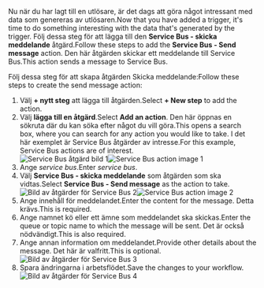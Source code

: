 <span data-ttu-id="744be-101">Nu när du har lagt till en utlösare, är det dags att göra något intressant med data som genereras av utlösaren.</span><span class="sxs-lookup"><span data-stu-id="744be-101">Now that you have added a trigger, it's time to do something interesting with the data that's generated by the trigger.</span></span> <span data-ttu-id="744be-102">Följ dessa steg för att lägga till den **Service Bus - skicka meddelande** åtgärd.</span><span class="sxs-lookup"><span data-stu-id="744be-102">Follow these steps to add the **Service Bus - Send message** action.</span></span> <span data-ttu-id="744be-103">Den här åtgärden skickar ett meddelande till Service Bus.</span><span class="sxs-lookup"><span data-stu-id="744be-103">This action sends a message to Service Bus.</span></span>  

<span data-ttu-id="744be-104">Följ dessa steg för att skapa åtgärden Skicka meddelande:</span><span class="sxs-lookup"><span data-stu-id="744be-104">Follow these steps to create the send message action:</span></span>  

1. <span data-ttu-id="744be-105">Välj **+ nytt steg** att lägga till åtgärden.</span><span class="sxs-lookup"><span data-stu-id="744be-105">Select **+ New step** to add the action.</span></span>  
2. <span data-ttu-id="744be-106">Välj **lägga till en åtgärd**.</span><span class="sxs-lookup"><span data-stu-id="744be-106">Select **Add an action**.</span></span> <span data-ttu-id="744be-107">Den här öppnas en sökruta där du kan söka efter något du vill göra.</span><span class="sxs-lookup"><span data-stu-id="744be-107">This opens a search box, where you can search for any action you would like to take.</span></span> <span data-ttu-id="744be-108">I det här exemplet är Service Bus åtgärder av intresse.</span><span class="sxs-lookup"><span data-stu-id="744be-108">For this example, Service Bus actions are of interest.</span></span>    
   <span data-ttu-id="744be-109">![Service Bus åtgärd bild 1](./media/connectors-create-api-servicebus/action-1.png)</span><span class="sxs-lookup"><span data-stu-id="744be-109">![Service Bus action image 1](./media/connectors-create-api-servicebus/action-1.png)</span></span>   
3. <span data-ttu-id="744be-110">Ange *service bus*.</span><span class="sxs-lookup"><span data-stu-id="744be-110">Enter *service bus*.</span></span>  
4. <span data-ttu-id="744be-111">Välj **Service Bus - skicka meddelande** som åtgärden som ska vidtas.</span><span class="sxs-lookup"><span data-stu-id="744be-111">Select **Service Bus - Send message** as the action to take.</span></span>  
   <span data-ttu-id="744be-112">![Bild av åtgärder för Service Bus 2](./media/connectors-create-api-servicebus/action-2.png)</span><span class="sxs-lookup"><span data-stu-id="744be-112">![Service Bus action image 2](./media/connectors-create-api-servicebus/action-2.png)</span></span>    
5. <span data-ttu-id="744be-113">Ange innehåll för meddelandet.</span><span class="sxs-lookup"><span data-stu-id="744be-113">Enter the content for the message.</span></span> <span data-ttu-id="744be-114">Detta krävs.</span><span class="sxs-lookup"><span data-stu-id="744be-114">This is required.</span></span>  
6. <span data-ttu-id="744be-115">Ange namnet kö eller ett ämne som meddelandet ska skickas.</span><span class="sxs-lookup"><span data-stu-id="744be-115">Enter the queue or topic name to which the message will be sent.</span></span> <span data-ttu-id="744be-116">Det är också nödvändigt.</span><span class="sxs-lookup"><span data-stu-id="744be-116">This is also required.</span></span>   
7. <span data-ttu-id="744be-117">Ange annan information om meddelandet.</span><span class="sxs-lookup"><span data-stu-id="744be-117">Provide other details about the message.</span></span> <span data-ttu-id="744be-118">Det här är valfritt.</span><span class="sxs-lookup"><span data-stu-id="744be-118">This is optional.</span></span>     
   ![Bild av åtgärder för Service Bus 3](./media/connectors-create-api-servicebus/action-3.png)    
8. <span data-ttu-id="744be-120">Spara ändringarna i arbetsflödet.</span><span class="sxs-lookup"><span data-stu-id="744be-120">Save the changes to your workflow.</span></span>   
   ![Bild av åtgärder för Service Bus 4](./media/connectors-create-api-servicebus/action-4.png)     

